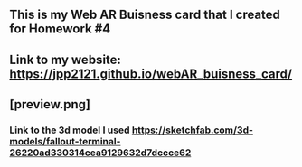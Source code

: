 ## This is my Web AR Buisness card that I created for Homework #4
## Link to my website: https://jpp2121.github.io/webAR_buisness_card/
## [preview.png]
### Link to the 3d model I used https://sketchfab.com/3d-models/fallout-terminal-26220ad330314cea9129632d7dccce62

